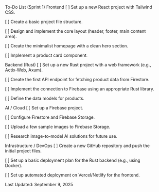 To-Do List (Sprint 1)
Frontend
[ ] Set up a new React project with Tailwind CSS.

[ ] Create a basic project file structure.

[ ] Design and implement the core layout (header, footer, main content area).

[ ] Create the minimalist homepage with a clean hero section.

[ ] Implement a product card component.

Backend (Rust)
[ ] Set up a new Rust project with a web framework (e.g., Actix-Web, Axum).

[ ] Create the first API endpoint for fetching product data from Firestore.

[ ] Implement the connection to Firebase using an appropriate Rust library.

[ ] Define the data models for products.

AI / Cloud
[ ] Set up a Firebase project.

[ ] Configure Firestore and Firebase Storage.

[ ] Upload a few sample images to Firebase Storage.

[ ] Research image-to-model AI solutions for future use.

Infrastructure / DevOps
[ ] Create a new GitHub repository and push the initial project files.

[ ] Set up a basic deployment plan for the Rust backend (e.g., using Docker).

[ ] Set up automated deployment on Vercel/Netlify for the frontend.

Last Updated: September 9, 2025
